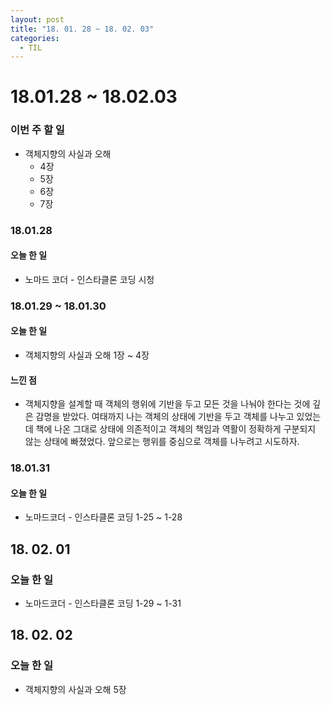 ```yaml
---
layout: post
title: "18. 01. 28 ~ 18. 02. 03"
categories:
  - TIL
---
```


# 18.01.28 ~ 18.02.03

### 이번 주 할 일
- 객체지향의 사실과 오해
    - 4장
    - 5장
    - 6장
    - 7장

### 18.01.28
#### 오늘 한 일
- 노마드 코더 - 인스타클론 코딩 시청

### 18.01.29 ~ 18.01.30
#### 오늘 한 일
- 객체지향의 사실과 오해 1장 ~ 4장

#### 느낀 점
- 객체지향을 설계할 때 객체의 행위에 기반을 두고 모든 것을 나눠야 한다는 것에 깊은 감명을 받았다. 여태까지 나는 객체의 상태에 기반을 두고 객체를 나누고 있었는데 책에 나온 그대로 상태에 의존적이고 객체의 책임과 역활이 정확하게 구분되지 않는 상태에 빠졌었다. 앞으로는 행위를 중심으로 객체를 나누려고 시도하자.

### 18.01.31
#### 오늘 한 일
- 노마드코더 - 인스타클론 코딩 1-25 ~ 1-28

## 18. 02. 01
### 오늘 한 일
- 노마드코더 - 인스타클론 코딩 1-29 ~ 1-31

## 18. 02. 02
### 오늘 한 일
- 객체지향의 사실과 오해 5장
